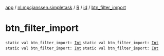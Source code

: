 [app](../../../index.md) / [nl.mpcjanssen.simpletask](../../index.md) / [R](../index.md) / [id](index.md) / [btn_filter_import](.)

# btn_filter_import

`static val btn_filter_import: `[`Int`](https://kotlinlang.org/api/latest/jvm/stdlib/kotlin/-int/index.html)
`static val btn_filter_import: `[`Int`](https://kotlinlang.org/api/latest/jvm/stdlib/kotlin/-int/index.html)
`static val btn_filter_import: `[`Int`](https://kotlinlang.org/api/latest/jvm/stdlib/kotlin/-int/index.html)
`static val btn_filter_import: `[`Int`](https://kotlinlang.org/api/latest/jvm/stdlib/kotlin/-int/index.html)